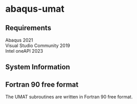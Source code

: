 # abaqus-umat

## Requirements
Abaqus 2021  
Visual Studio Community 2019  
Intel oneAPI 2023  

## System Information
<div align=center>
<src img="https://github.com/brightfrank1999/abaqus-umat/blob/main/img/System%20Info.jpg">
</div>
  
## Fortran 90 free format
The UMAT subroutines are written in Fortran 90 free format.
